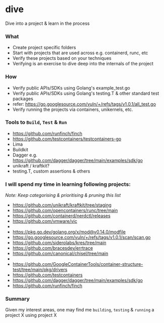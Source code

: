 # dive
Dive into a project & learn in the process

### What
- Create project specific folders
- Start with projects that are used across e.g. containerd, runc, etc
- Verify these projects based on your techniques
- Verifying is an exercise to dive deep into the internals of the project

### How
- Verify public APIs/SDKs using Golang's example_test.go
- Verify public APIs/SDKs using Golang's testing.T & other standard test packages
- refer: https://go.googlesource.com/vuln/+/refs/tags/v1.0.1/all_test.go
- Verify running the projects via containers, unikernels, etc.

### Tools to `Build`, `Test` & `Run`
- https://github.com/runfinch/finch
- https://github.com/testcontainers/testcontainers-go
- Lima
- Buildkit
- Dagger e.g. https://github.com/dagger/dagger/tree/main/examples/sdk/go
- unikraft / kraftkit?
- testing.T, custom assertions & others

### I will spend my time in learning following projects:
_Note: Keep categorising & prioritising & pruning this list_

- https://github.com/unikraft/kraftkit/tree/staging
- https://github.com/opencontainers/runc/tree/main
- https://github.com/containerd/nerdctl/releases
- https://github.com/vmware/vic
- 
- https://pkg.go.dev/golang.org/x/mod@v0.14.0/modfile
- https://go.googlesource.com/vuln/+/refs/tags/v1.0.1/scan/scan.go
- https://github.com/siderolabs/kres/tree/main
- https://github.com/bracesdev/errtrace
- https://github.com/canonical/chisel/tree/main
- 
- https://github.com/GoogleContainerTools/container-structure-test/tree/main/pkg/drivers
- https://github.com/testcontainers
- https://github.com/dagger/dagger/tree/main/examples/sdk/go
- https://github.com/runfinch/finch

### Summary
Given my interest areas, one may find me `building`, `testing` & `running` a project X using project X

